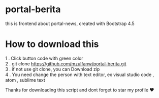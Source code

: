 # portal-berita
this is frontend about portal-news, created with Bootstrap 4.5

# How to download this
1 . Click button code with green color <br>
2 . git clone https://github.com/mzulfanw/portal-berita.git <br>
3 . if not use git clone, you can Download zip <br>
4 . You need change the person with text editor, ex visual studio code , atom , sublime text <br>


Thanks for downloading this script and dont forget to star my profile &#10084;
